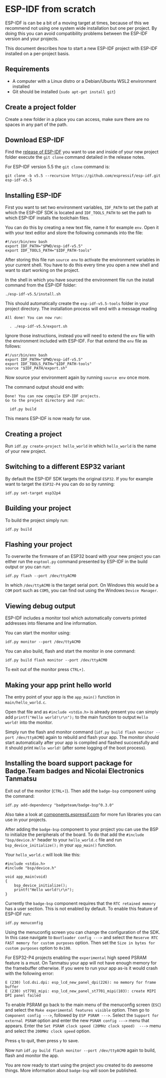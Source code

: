 # ESP-IDF from scratch

ESP-IDF is can be a bit of a moving target at times, because of this we recommend not using one system wide installation but one per project. By doing this you can avoid compatibility problems between the ESP-IDF version and your projects.

This document describes how to start a new ESP-IDF project with ESP-IDF installed on a per-project basis.

## Requirements

 - A computer with a Linux distro or a Debian/Ubuntu WSL2 environment installed
 - Git should be installed (`sudo apt-get install git`)

## Create a project folder

Create a new folder in a place you can access, make sure there are no spaces in any part of the path.

## Download ESP-IDF

Find the [release of ESP-IDF](https://github.com/espressif/esp-idf/releases/) you want to use and inside of your new project folder execute the `git clone` command detailed in the release notes.

For ESP-IDF version 5.5 the `git clone` command is:

```
git clone -b v5.5 --recursive https://github.com/espressif/esp-idf.git esp-idf-v5.5
```

## Installing ESP-IDF

First you want to set two environment variables, `IDF_PATH` to set the path at which the ESP-IDF SDK is located and `IDF_TOOLS_PATH` to set the path to which ESP-IDF installs the toolchain files.

You can do this by creating a new text file, name it for example `env`. Open it with your text editor and store the following commands into the file:

```
#!/usr/bin/env bash
export IDF_PATH="$PWD/esp-idf-v5.5"
export IDF_TOOLS_PATH="$IDF_PATH-tools"
```

After storing this file run `source env` to activate the environment variables in your current shell. You have to do this every time you open a new shell and want to start working on the project.

In the shell in which you have sourced the environment file run the install command from the ESP-IDF folder:

```
./esp-idf-v5.5/install.sh
```

This should automatically create the `esp-idf-v5.5-tools` folder in your project directory. The installation process will end with a message reading

```
All done! You can now run:

  . ./esp-idf-v5.5/export.sh
```

Ignore those instructions, instead you will need to extend the `env` file with the environment included with ESP-IDF. For that extend the `env` file as follows:

```
#!/usr/bin/env bash
export IDF_PATH="$PWD/esp-idf-v5.5"
export IDF_TOOLS_PATH="$IDF_PATH-tools"
source "$IDF_PATH/export.sh"
```

Now source your environment again by running `source env` once more.

The command output should end with:

```
Done! You can now compile ESP-IDF projects.
Go to the project directory and run:

  idf.py build
```

This means ESP-IDF is now ready for use.

## Creating a project

Run `idf.py create-project hello_world` in which `hello_world` is the name of your new project.

## Switching to a different ESP32 variant

By default the ESP-IDF SDK targets the original `ESP32`. If you for example want to target the `ESP32-P4` you can do so by running:

```
idf.py set-target esp32p4
```

## Building your project

To build the project simply run:

```
idf.py build
```

## Flashing your project

To overwrite the firmware of an ESP32 board with your new project you can either run the `esptool.py` command presented by ESP-IDF in the build output or you can run:

```
idf.py flash --port /dev/ttyACM0
```

In which `/dev/ttyACM0` is the target serial port. On Windows this would be a `COM` port such as `COM5`, you can find out using the Windows `Device Manager`.


## Viewing debug output

ESP-IDF includes a monitor tool which automatically converts printed addresses into filename and line information.

You can start the monitor using:

```
idf.py monitor --port /dev/ttyACM0
```

You can also build, flash and start the monitor in one command:

```
idf.py build flash monitor --port /dev/ttyACM0
```

To exit out of the monitor press `CTRL+]`.

## Making your app print hello world

The entry point of your app is the `app_main()` function in `main/hello_world.c`.

Open that file and as `#include <stdio.h>` is already present you can simply add `printf("Hello world!\r\n");` to the main function to output `Hello world!` into the monitor.

Simply run the flash and monitor command (`idf.py build flash monitor --port /dev/ttyACM0`) again to rebuild and flash your app. The monitor should start automatically after your app is compiled and flashed successfully and it should print `Hello world!` (after some logging of the boot process).

## Installing the board support package for Badge.Team badges and Nicolai Electronics Tanmatsu

Exit out of the monitor (`CTRL+]`). Then add the `badge-bsp` component using the command:

```
idf.py add-dependency "badgeteam/badge-bsp^0.3.0" 
```

Also take a look at [components.espressif.com](https://components.espressif.com/) for more fun libraries you can use in your projects.

After adding the `badge-bsp` component to your project you can use the BSP to initialize the peripherals of the board. To do that add the `#include "bsp/device.h"` header to your `hello_world.c` file and run `bsp_device_initialize();` in your `app_main()` function.

Your `hello_world.c` will look like this:

```
#include <stdio.h>
#include "bsp/device.h"

void app_main(void)
{
    bsp_device_initialize();
    printf("Hello world!\r\n");
}

```

Currently the `badge-bsp` component requires that the `RTC retained memory` has a user section. This is not enabled by default. To enable this feature of ESP-IDF run:

```
idf.py menuconfig
```

Using the menuconfig screen you can change the configuration of the SDK. In this case navigate to `Bootloader config --->` and select the `Reserve RTC FAST memory for custom purposes` option. Then set the `Size in bytes for custom purposes` option to `0x100`.

For ESP32-P4 projects enabling the `experimental` high speed PSRAM feature is a must. On Tanmatsu your app will not have enough memory for the framebuffer otherwise. If you were to run your app as-is it would crash with the following error:

```
E (230) lcd.dsi.dpi: esp_lcd_new_panel_dpi(226): no memory for frame buffer
E (230) st7701_mipi: esp_lcd_new_panel_st7701_mipi(103): create MIPI DPI panel failed
```

To enable PSRAM go back to the main menu of the menuconfig screen (`ESC`) and select the `Make experimental features visible` option. Then go to `Component config --->`, followed by `ESP PSRAM --->`. Select the `Support for external PSRAM` option and enter the new `PSRAM config --->` menu that appears. Enter the `Set PSRAM clock speed (20MHz clock speed)  --->` menu and select the `200MHz clock speed` option.

Press `q` to quit, then press `y` to save.

Now run `idf.py build flash monitor --port /dev/ttyACM0` again to build, flash and monitor the app.

You are now ready to start using the project you created to do awesome things. More information about `badge-bsp` will soon be published.
